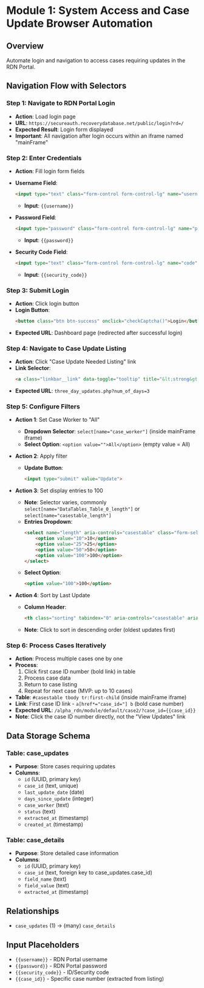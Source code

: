 # Module 1: System Access and Case Update Browser Automation

## Overview
Automate login and navigation to access cases requiring updates in the RDN Portal.

## Navigation Flow with Selectors

### Step 1: Navigate to RDN Portal Login
- **Action**: Load login page
- **URL**: `https://secureauth.recoverydatabase.net/public/login?rd=/`
- **Expected Result**: Login form displayed
- **Important**: All navigation after login occurs within an iframe named "mainFrame"

### Step 2: Enter Credentials
- **Action**: Fill login form fields
- **Username Field**: 
  ```html
  <input type="text" class="form-control form-control-lg" name="username" placeholder="Username" required="required" autocomplete="off" autofocus>
  ```
  - **Input**: `{{username}}`
  
- **Password Field**: 
  ```html
  <input type="password" class="form-control form-control-lg" name="password" placeholder="Password" required="required" autocomplete="off">
  ```
  - **Input**: `{{password}}`
  
- **Security Code Field**: 
  ```html
  <input type="text" class="form-control form-control-lg" name="code" placeholder="ID Code / Security Code" required="required" autocomplete="off">
  ```
  - **Input**: `{{security_code}}`

### Step 3: Submit Login
- **Action**: Click login button
- **Login Button**: 
  ```html
  <button class="btn btn-success" onclick="checkCaptcha()">Login</button>
  ```
- **Expected URL**: Dashboard page (redirected after successful login)

### Step 4: Navigate to Case Update Listing
- **Action**: Click "Case Update Needed Listing" link
- **Link Selector**: 
  ```html
  <a class="linkbar__link" data-toggle="tooltip" title="&lt;strong&gt;Updates Needed:&lt;/strong&gt;<br /> View accounts that have not been updated for the number of days indicated in the client&#039;s profile. <br /><br />By selecting Never Updated, you can see all accounts that have never had an update." href="three_day_updates.php?num_of_days=3">Case Update Needed Listing </a>
  ```
- **Expected URL**: `three_day_updates.php?num_of_days=3`

### Step 5: Configure Filters
- **Action 1**: Set Case Worker to "All"
  - **Dropdown Selector**: `select[name="case_worker"]` (inside mainFrame iframe)
  - **Select Option**: `<option value="">All</option>` (empty value = All)

- **Action 2**: Apply filter
  - **Update Button**: 
    ```html
    <input type="submit" value="Update">
    ```

- **Action 3**: Set display entries to 100
  - **Note**: Selector varies, commonly `select[name="DataTables_Table_0_length"]` or `select[name="casestable_length"]`
  - **Entries Dropdown**: 
    ```html
    <select name="length" aria-controls="casestable" class="form-select">
        <option value="10">10</option>
        <option value="25">25</option>
        <option value="50">50</option>
        <option value="100">100</option>
    </select>
    ```
  - **Select Option**: 
    ```html
    <option value="100">100</option>
    ```

- **Action 4**: Sort by Last Update
  - **Column Header**: 
    ```html
    <th class="sorting" tabindex="0" aria-controls="casestable" aria-label="Last Update: activate to sort column ascending">Last Update</th>
    ```
  - **Note**: Click to sort in descending order (oldest updates first)

### Step 6: Process Cases Iteratively
- **Action**: Process multiple cases one by one
- **Process**: 
  1. Click first case ID number (bold link) in table
  2. Process case data
  3. Return to case listing
  4. Repeat for next case (MVP: up to 10 cases)
- **Table**: `#casestable tbody tr:first-child` (inside mainFrame iframe)
- **Link**: First case ID link - `a[href*="case_id="] b` (bold case number)
- **Expected URL**: `/alpha_rdn/module/default/case2/?case_id={{case_id}}`
- **Note**: Click the case ID number directly, not the "View Updates" link

## Data Storage Schema

### Table: case_updates
- **Purpose**: Store cases requiring updates
- **Columns**:
  - `id` (UUID, primary key)
  - `case_id` (text, unique)
  - `last_update_date` (date)
  - `days_since_update` (integer)
  - `case_worker` (text)
  - `status` (text)
  - `extracted_at` (timestamp)
  - `created_at` (timestamp)

### Table: case_details
- **Purpose**: Store detailed case information
- **Columns**:
  - `id` (UUID, primary key)
  - `case_id` (text, foreign key to case_updates.case_id)
  - `field_name` (text)
  - `field_value` (text)
  - `extracted_at` (timestamp)

## Relationships
- `case_updates` (1) → (many) `case_details`

## Input Placeholders
- `{{username}}` - RDN Portal username
- `{{password}}` - RDN Portal password
- `{{security_code}}` - ID/Security code
- `{{case_id}}` - Specific case number (extracted from listing)